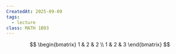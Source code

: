 ```yaml
---
CreatedAt: 2025-09-09
tags:
  - lecture
class: MATH 1B03
---
```

$$
\begin{bmatrix}
1 & 2 & 2 \\
1  & 2 & 3
\end{bmatrix}
$$

